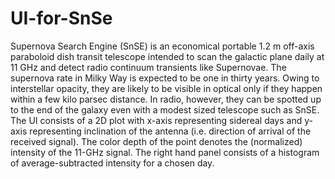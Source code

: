 # UI-for-SnSe
Supernova Search Engine (SnSE) is an economical portable 1.2 m off-axis paraboloid dish transit telescope intended to scan the galactic plane daily at 11 GHz and detect radio continuum transients like Supernovae. The supernova rate in Milky Way is expected to be one in thirty years. Owing to interstellar opacity, they are likely to be visible in optical only if they happen within
a few kilo parsec distance. In radio, however, they can be spotted up to the end of the galaxy even with a modest sized telescope such as SnSE. The UI consists of a 2D plot with x-axis representing sidereal days and y-axis representing inclination of the antenna (i.e. direction of arrival of the received signal). The color depth of the point denotes the (normalized) intensity of the 11-GHz signal. The right hand panel consists of a histogram of average-subtracted intensity for a chosen day.
